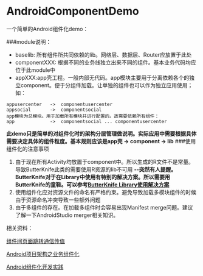 # AndroidComponentDemo
一个简单的Android组件化demo：

###module说明：
- baselib: 所有组件所共同依赖的lib。网络层、数据层、Router应放置于此处
- componentXXX: 根据不同的业务线独立出来不同的组件。基本业务代码均应位于此module中
- appXXX:app壳工程。一般内部无代码。app模块主要用于分离依赖各个的独立component。便于分组件加载。让单独的组件也可以作为独立应用使用；如：
```
appusercenter   ->  componentusercenter
appsocial       ->  componentsocial
app模块为总模块。用于加载所有模块并进行配置的。故需要依赖所有组件：
app             ->  componentsocial ... componentusercenter
```
**此demo只是简单的对组件化时的架构分层管理做说明。实际应用中需要根据具体需要决定具体的组件粒度。基本规则应该是app壳 -> component -> lib**
###使用组件化的注意事项
1. 由于现在所有Activity均放置于component中。所以生成的R文件不是常量。导致ButterKnife此类的需要使用R资源的lib不可用
**--突然有人提醒。ButterKnife对于在Library中使用有特别的解决方案。所以需要用ButterKnife的童鞋。可以参考[ButterKnife Library使用解决方案](http://www.see-source.com/blog/300000113/1324.html)**
2. 使用组件化应对资源文件的命名有严格约束。避免导致加载多模块组件的时候由于资源命名冲突导致一些额外问题
3. 由于多组件的存在。在加载多组件时会容易出现Manifest merge问题。建议了解一下AndroidStudio merger相关知识。

相关资料：

[组件间页面跳转通信传值](https://github.com/yjfnypeu/Router)

[Android项目架构之业务组件化](http://blog.csdn.net/dfskhgalshgkajghljgh/article/details/52486383)

[Android组件化开发实践](http://www.jianshu.com/p/186fa07fc48a)
